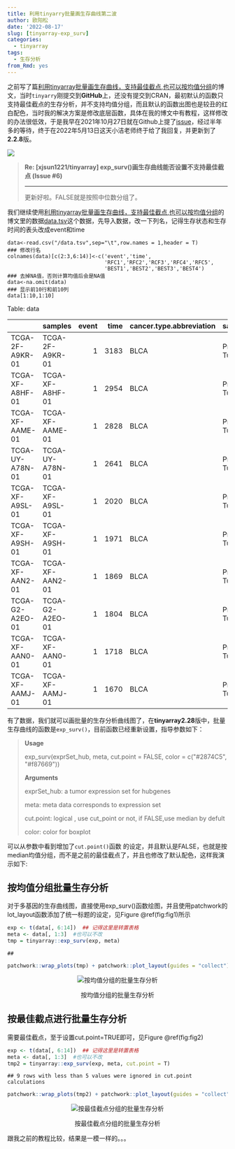 ```yaml
---
title: 利用tinyarry批量画生存曲线第二波
author: 欧阳松
date: '2022-08-17'
slug: [tinyarray-exp_surv]
categories:
  - tinyarray
tags:
  - 生存分析
from_Rmd: yes
---
```


之前写了篇[利用tinyarray批量画生存曲线，支持最佳截点,也可以按均值分组](/course/2022-02-25-利用tinyarray批量画生存曲线-支持最佳截点/tinyarray-km-cutoff/)的博文，当时`tinyarry`刚提交到**GitHub**上，还没有提交到CRAN，最初默认的函数只支持最佳截点的生存分析，并不支持均值分组，而且默认的函数出图也是较丑的红白配色，当时我的解决方案是修改底层函数，具体在我的博文中有教程，这样修改的办法很低效，于是我早在2021年10月27日就在Github上提了[issue](https://hub.fastgit.xyz/xjsun1221/tinyarray/issues/6)，经过半年多的等待，终于在2022年5月13日这天小洁老师终于给了我回复，并更新到了**2.2.8**版。

![](/course/2022-08-17-利用tinyarry批量画生存曲线第二波/Githubreply.png)

> **Re: [xjsun1221/tinyarray] exp_surv()画生存曲线能否设置不支持最佳截点 (Issue #6)**
>
> ------------------------------------------------------------------------
>
> 更新好啦。FALSE就是按照中位数分组了。

我们继续使用[利用tinyarray批量画生存曲线，支持最佳截点,也可以按均值分组](/course/2022-02-25-利用tinyarray批量画生存曲线-支持最佳截点/tinyarray-km-cutoff/)的博文里的数据[data.tsv](/course/multi-km-facet/data.tsv)这个数据，先导入数据，改一下列名，记得生存状态和生存时间的表头改成event和time

```         
data<-read.csv("/data.tsv",sep="\t",row.names = 1,header = T)
### 修改行名
colnames(data)[c(2:3,6:14)]<-c('event','time',
                               'RFC1','RFC2','RCF3','RFC4','RFC5',
                               'BEST1','BEST2','BEST3','BEST4')
### 去掉NA值，否则计算均值后会是NA值
data<-na.omit(data)
### 显示前10行和前10列
data[1:10,1:10]
```


Table: data

|                |samples         | event| time|cancer.type.abbreviation |sample_type   |  RFC1|  RFC2|  RCF3|  RFC4|  RFC5|
|:---------------|:---------------|-----:|----:|:------------------------|:-------------|-----:|-----:|-----:|-----:|-----:|
|TCGA-2F-A9KR-01 |TCGA-2F-A9KR-01 |     1| 3183|BLCA                     |Primary Tumor | 4.750| 4.990| 3.268| 4.973| 3.803|
|TCGA-XF-A8HF-01 |TCGA-XF-A8HF-01 |     1| 2954|BLCA                     |Primary Tumor | 2.554| 4.852| 3.018| 4.241| 3.353|
|TCGA-XF-AAME-01 |TCGA-XF-AAME-01 |     1| 2828|BLCA                     |Primary Tumor | 4.083| 4.691| 2.895| 4.838| 3.368|
|TCGA-UY-A78N-01 |TCGA-UY-A78N-01 |     1| 2641|BLCA                     |Primary Tumor | 4.889| 6.278| 1.696| 5.480| 4.733|
|TCGA-XF-A9SL-01 |TCGA-XF-A9SL-01 |     1| 2020|BLCA                     |Primary Tumor | 3.964| 5.241| 2.452| 4.418| 3.025|
|TCGA-XF-A9SH-01 |TCGA-XF-A9SH-01 |     1| 1971|BLCA                     |Primary Tumor | 3.483| 3.470| 0.679| 2.710| 4.248|
|TCGA-XF-AAN2-01 |TCGA-XF-AAN2-01 |     1| 1869|BLCA                     |Primary Tumor | 4.843| 5.537| 4.593| 4.959| 4.342|
|TCGA-G2-A2EO-01 |TCGA-G2-A2EO-01 |     1| 1804|BLCA                     |Primary Tumor | 3.725| 5.303| 2.768| 5.265| 4.104|
|TCGA-XF-AAN0-01 |TCGA-XF-AAN0-01 |     1| 1718|BLCA                     |Primary Tumor | 4.174| 5.440| 3.139| 4.936| 3.277|
|TCGA-XF-AAMJ-01 |TCGA-XF-AAMJ-01 |     1| 1670|BLCA                     |Primary Tumor | 3.847| 4.388| 2.108| 3.972| 4.648|

有了数据，我们就可以画批量的生存分析曲线图了，在**tinyarray2.28**版中，批量生存曲线的函数是`exp_surv()`，目前函数已经重新设置，指导参数如下：

> **Usage**
>
> exp_surv(exprSet_hub, meta, cut.point = FALSE, color = c("#2874C5", "#f87669"))
>
> **Arguments**
>
> exprSet_hub: a tumor expression set for hubgenes
>
> meta: meta data corresponds to expression set
>
> cut.point: logical , use cut_point or not, if FALSE,use median by defult
>
> color: color for boxplot

可以从参数中看到增加了`cut.point()`函数 的设定，并且默认是FALSE，也就是按median均值分组，而不是之前的最佳截点了，并且也修改了默认配色，这样我演示如下:

## 按均值分组批量生存分析

对于多基因的生存曲线图，直接使用exp_surv()函数绘图，并且使用patchwork的lot_layout函数添加了统一标题的设定，见Figure \@ref(fig:fig1)所示


```r
exp <- t(data[, 6:14])  ## 记得这里是转置表格
meta <- data[, 1:3]  #也可以不改
tmp = tinyarray::exp_surv(exp, meta)
```

```
## 
```

```r
patchwork::wrap_plots(tmp) + patchwork::plot_layout(guides = "collect")  #调用patchwork包拼图
```

<div class="figure" style="text-align: center">
<img src="/figures/course/2022-08-17-利用tinyarry批量画生存曲线第二波/tinyarray-exp_surv/fig1-1.png" alt="按均值分组的批量生存分析"  />
<p class="caption">按均值分组的批量生存分析</p>
</div>

## 按最佳截点进行批量生存分析

需要最佳截点，至于设置cut.point=TRUE即可，见Figure \@ref(fig:fig2)


```r
exp <- t(data[, 6:14])  ## 记得这里是转置表格
meta <- data[, 1:3]  #也可以不改
tmp2 = tinyarray::exp_surv(exp, meta, cut.point = T)
```

```
## 9 rows with less than 5 values were ignored in cut.point calculations
```

```r
patchwork::wrap_plots(tmp2) + patchwork::plot_layout(guides = "collect")  #调用patchwork包拼图
```

<div class="figure" style="text-align: center">
<img src="/figures/course/2022-08-17-利用tinyarry批量画生存曲线第二波/tinyarray-exp_surv/fig2-1.png" alt="按最佳截点分组的批量生存分析"  />
<p class="caption">按最佳截点分组的批量生存分析</p>
</div>

跟我之前的教程比较，结果是一模一样的。。。
